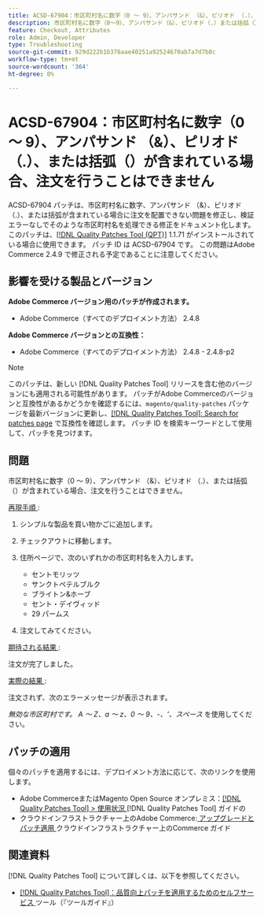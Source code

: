 ```yaml
---
title: ACSD-67904：市区町村名に数字（0 ～ 9）、アンパサンド （&）、ピリオド （.）、または括弧（）が含まれている場合、注文を行うことはできません
description: 市区町村名に数字（0～9）、アンパサンド（&）、ピリオド（.）または括弧（）が含まれている場合、チェックアウトが失敗するAdobe Commerceの問題を修正するために、ACSD-67904 パッチを適用してください。
feature: Checkout, Attributes
role: Admin, Developer
type: Troubleshooting
source-git-commit: 929d222b1b376aae40251a92524670ab7a7d7b8c
workflow-type: tm+mt
source-wordcount: '364'
ht-degree: 0%

---
```



# ACSD-67904：市区町村名に数字（0 ～ 9）、アンパサンド （&amp;）、ピリオド （.）、または括弧（）が含まれている場合、注文を行うことはできません

ACSD-67904 パッチは、市区町村名に数字、アンパサンド （&amp;）、ピリオド （.）、または括弧が含まれている場合に注文を配置できない問題を修正し、検証エラーなしでそのような市区町村名を処理できる修正をドキュメント化します。 このパッチは、[[!DNL Quality Patches Tool (QPT)]](/help/tools/quality-patches-tool/quality-patches-tool-to-self-serve-quality-patches.md) 1.1.71 がインストールされている場合に使用できます。 パッチ ID は ACSD-67904 です。 この問題はAdobe Commerce 2.4.9 で修正される予定であることに注意してください。

## 影響を受ける製品とバージョン

**Adobe Commerce バージョン用のパッチが作成されます。**

* Adobe Commerce（すべてのデプロイメント方法） 2.4.8

**Adobe Commerce バージョンとの互換性：**

* Adobe Commerce（すべてのデプロイメント方法） 2.4.8 - 2.4.8-p2

>[!NOTE]
>
>このパッチは、新しい [!DNL Quality Patches Tool] リリースを含む他のバージョンにも適用される可能性があります。 パッチがAdobe Commerceのバージョンと互換性があるかどうかを確認するには、`magento/quality-patches` パッケージを最新バージョンに更新し、[[!DNL Quality Patches Tool]: Search for patches page](https://experienceleague.adobe.com/tools/commerce-quality-patches/index.html) で互換性を確認します。 パッチ ID を検索キーワードとして使用して、パッチを見つけます。

## 問題

市区町村名に数字（0 ～ 9）、アンパサンド （&amp;）、ピリオド （.）、または括弧（）が含まれている場合、注文を行うことはできません。

<u> 再現手順 </u>:

1. シンプルな製品を買い物かごに追加します。
1. チェックアウトに移動します。
1. 住所ページで、次のいずれかの市区町村名を入力します。

   * セントモリッツ
   * サンクトペテルブルク
   * ブライトン&amp;ホーブ
   * セント・デイヴィッド
   * 29 パームス

1. 注文してみてください。


<u> 期待される結果 </u>:

注文が完了しました。

<u> 実際の結果 </u>:

注文されず、次のエラーメッセージが表示されます。

*無効な市区町村です。 A ～ Z、a ～ z、0 ～ 9、-、&#39;、スペース* を使用してください。


## パッチの適用

個々のパッチを適用するには、デプロイメント方法に応じて、次のリンクを使用します。

* Adobe CommerceまたはMagento Open Source オンプレミス：[[!DNL Quality Patches Tool] > 使用状況 ](/help/tools/quality-patches-tool/usage.md) [!DNL Quality Patches Tool] ガイドの
* クラウドインフラストラクチャー上のAdobe Commerce:[ アップグレードとパッチ適用 ](https://experienceleague.adobe.com/docs/commerce-cloud-service/user-guide/develop/upgrade/apply-patches.html) クラウドインフラストラクチャー上のCommerce ガイド

## 関連資料

[!DNL Quality Patches Tool] について詳しくは、以下を参照してください。

* [[!DNL Quality Patches Tool]：品質向上パッチを適用するためのセルフサービス ](/help/tools/quality-patches-tool/quality-patches-tool-to-self-serve-quality-patches.md) ツール（『ツールガイド』）
